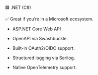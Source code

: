 🟦 .NET (C#)

✅ Great if you’re in a Microsoft ecosystem.

- ASP.NET Core Web API

- OpenAPI via Swashbuckle.

- Built-in OAuth2/OIDC support.

- Structured logging via Serilog.

- Native OpenTelemetry support.

